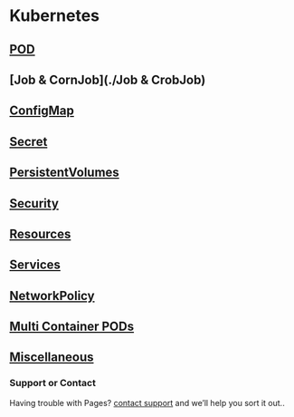 # Kubernetes

## [POD](./POD/index)

## [Job & CornJob](./Job & CrobJob)

## [ConfigMap](./ConfigMap)

## [Secret](./Secret)

## [PersistentVolumes](./PersistentVolumes)

## [Security](./Security)

## [Resources](./Resources)

## [Services](./Services)

## [NetworkPolicy](./NetworkPolicy)

## [Multi Container PODs](./MultiContainerPODs/index)

## [Miscellaneous](./Miscellaneous/index)

### Support or Contact

Having trouble with Pages? [contact support](https://github.com/sanppatil) and we’ll help you sort it out..
